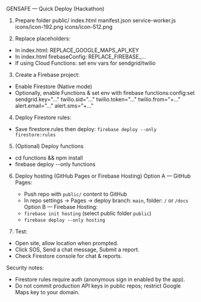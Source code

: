 GENSAFE — Quick Deploy (Hackathon)

1) Prepare folder
  public/
    index.html
    manifest.json
    service-worker.js
    icons/icon-192.png
    icons/icon-512.png

2) Replace placeholders:
  - In index.html: REPLACE_GOOGLE_MAPS_API_KEY
  - In index.html firebaseConfig: REPLACE_FIREBASE_...
  - If using Cloud Functions: set env vars for sendgrid/twilio

3) Create a Firebase project:
  - Enable Firestore (Native mode)
  - Optionally, enable Functions & set env with firebase functions:config:set sendgrid.key="..." twilio.sid="..." twilio.token="..." twilio.from="+..." alert.email="..." alert.sms="+..."

4) Deploy Firestore rules:
  - Save firestore.rules then deploy: `firebase deploy --only firestore:rules`

5) (Optional) Deploy functions
  - cd functions && npm install
  - firebase deploy --only functions

6) Deploy hosting (GitHub Pages or Firebase Hosting)
  Option A — GitHub Pages:
    - Push repo with `public/` content to GitHub
    - In repo settings -> Pages -> deploy branch: `main`, folder: `/` or `/docs`
  Option B — Firebase Hosting:
    - `firebase init hosting` (select public folder `public`)
    - `firebase deploy --only hosting`

7) Test:
  - Open site, allow location when prompted.
  - Click SOS, Send a chat message, Submit a report.
  - Check Firestore console for chat & reports.

Security notes:
- Firestore rules require auth (anonymous sign in enabled by the app).
- Do not commit production API keys in public repos; restrict Google Maps key to your domain.
